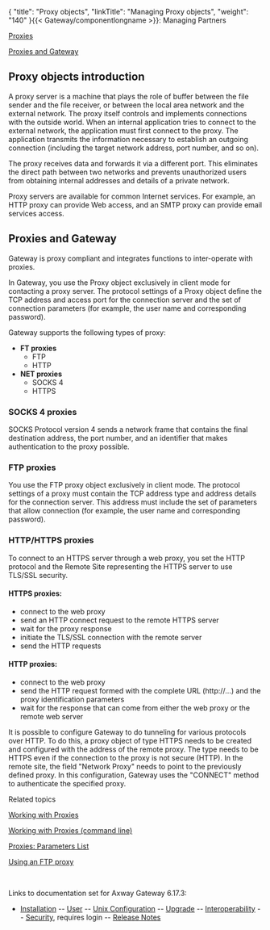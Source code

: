{
    "title": "Proxy objects",
    "linkTitle": "Managing Proxy objects",
    "weight": "140"
}{{< Gateway/componentlongname  >}}: Managing Partners

[Proxies](#overview)

[Proxies and Gateway](#Proxies_and_Gateway)

<span id="overview"></span>

## Proxy objects introduction

A proxy server is a machine that plays the role of buffer between the file sender and the file receiver, or between the local area network and the external network. The proxy itself controls and implements connections with the outside world. When an internal application tries to connect to the external network, the application must first connect to the proxy. The application transmits the information necessary to establish an outgoing connection (including the target network address, port number, and so on).

The proxy receives data and forwards it via a different port. This eliminates the direct path between two networks and prevents unauthorized users from obtaining internal addresses and details of a private network.

Proxy servers are available for common Internet services. For example, an HTTP proxy can provide Web access, and an SMTP proxy can provide email services access.

<span id="Proxies_and_Gateway"></span>

## Proxies and Gateway

Gateway is proxy compliant and integrates functions to inter-operate with proxies.

In Gateway, you use the Proxy object exclusively in client mode for contacting a proxy server. The protocol settings of a Proxy object define the TCP address and access port for the connection server and the set of connection parameters (for example, the user name and corresponding password).

Gateway supports the following types of proxy:

-   **FT proxies**
    -   FTP
    -   HTTP
-   <span style="font-weight: bold;">NET proxies</span>
    -   SOCKS 4
    -   HTTPS

### SOCKS 4 proxies

SOCKS Protocol version 4 sends a network frame that contains the final destination address, the port number, and an identifier that makes authentication to the proxy possible.

### FTP proxies

You use the FTP proxy object exclusively in client mode. The protocol settings of a proxy must contain the TCP address type and address details for the connection server. This address must include the set of parameters that allow connection (for example, the user name and corresponding password).

### HTTP/HTTPS proxies

To connect to an HTTPS server through a web proxy, you set the HTTP protocol and the Remote Site representing the HTTPS server to use TLS/SSL security.

#### HTTPS proxies:

-   connect to the web proxy
-   send an HTTP connect request to the remote HTTPS server
-   wait for the proxy response
-   initiate the TLS/SSL connection with the remote server
-   send the HTTP requests

#### HTTP proxies:

-   connect to the web proxy
-   send the HTTP request formed with the complete URL (http://…) and the proxy identification parameters
-   wait for the response that can come from either the web proxy or the remote web server

It is possible to configure Gateway to do tunneling for various protocols over HTTP. To do this, a proxy object of type HTTPS needs to be created and configured with the address of the remote proxy. The type needs to be HTTPS even if the connection to the proxy is not secure (HTTP). In the remote site, the field "Network Proxy" needs to point to the previously defined proxy. In this configuration, Gateway uses the "CONNECT" method to authenticate the specified proxy.

Related topics

[Working with Proxies](managing_proxies)

[Working with Proxies (command line)](managing_proxies_cli)

[Proxies: Parameters List](managing_proxies_cli/proxies_parameter_list)

[Using an FTP proxy](../../protocols_about/ftp_about/ftp_using_proxy)

 

Links to documentation set for Axway Gateway <span class="mc-variable axway_variables.Release_Number variable">6.17.3</span>:

-   [Installation](/bundle/Gateway_6173_InstallationGuide_allOS_en_HTML5/page/Content/start_page.htm) -- [User](/bundle/Gateway_6173_UsersGuide_allOS_en_HTML5/page/Content/start_page.htm) -- [Unix Configuration](/bundle/Gateway_6173_ConfigurationGuide_UNIX_en_HTML5/page/Content/start_page.htm) -- [Upgrade](/bundle/Gateway_6173_UpgradeGuide_allOS_en_HTML5/page/Content/start_page.htm) -- [Interoperability](/bundle/Gateway_6173_InteroperabilityGuide_allOS_en_HTML5/page/Content/start_page.htm) -- [Security](/bundle/Gateway_6173_SecurityGuide_allOS_en_HTML5/page/Content/start_page.htm), requires login -- [Release Notes](/bundle/Gateway_6173_ReleaseNotes_allOS_en_HTML5/page/Content/Gateway_ReleaseNotes_allOS_en.htm)
